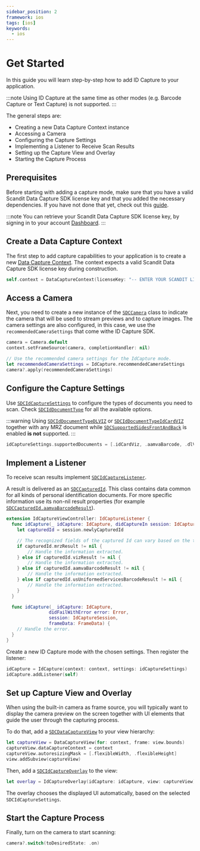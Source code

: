 ```yaml
---
sidebar_position: 2
framework: ios
tags: [ios]
keywords:
  - ios
---
```


# Get Started

In this guide you will learn step-by-step how to add ID Capture to your application.

:::note
Using ID Capture at the same time as other modes (e.g. Barcode Capture or Text Capture) is not supported.
:::

The general steps are:

- Creating a new Data Capture Context instance
- Accessing a Camera
- Configuring the Capture Settings
- Implementing a Listener to Receive Scan Results
- Setting up the Capture View and Overlay
- Starting the Capture Process

## Prerequisites

Before starting with adding a capture mode, make sure that you have a valid Scandit Data Capture SDK license key and that you added the necessary dependencies. If you have not done that yet, check out this [guide](/sdks/ios/add-sdk.md).

:::note
You can retrieve your Scandit Data Capture SDK license key, by signing in to your account [Dashboard](https://ssl.scandit.com/dashboard/sign-in).
:::

## Create a Data Capture Context

The first step to add capture capabilities to your application is to create a new [Data Capture Context](https://docs.scandit.com/data-capture-sdk/ios/core/api/data-capture-context.html#class-scandit.datacapture.core.DataCaptureContext). The context expects a valid Scandit Data Capture SDK license key during construction.

```swift
self.context = DataCaptureContext(licenseKey: "-- ENTER YOUR SCANDIT LICENSE KEY HERE --")
```

## Access a Camera

Next, you need to create a new instance of the [`SDCCamera`](https://docs.scandit.com/data-capture-sdk/ios/core/api/camera.html#class-scandit.datacapture.core.Camera) class to indicate the camera that will be used to stream previews and to capture images. The camera settings are also configured, in this case, we use the `recommendedCameraSettings` that come withe ID Capture SDK.

```swift
camera = Camera.default
context.setFrameSource(camera, completionHandler: nil)

// Use the recommended camera settings for the IdCapture mode.
let recommendedCameraSettings = IdCapture.recommendedCameraSettings
camera?.apply(recommendedCameraSettings)
```

## Configure the Capture Settings

Use [`SDCIdCaptureSettings`](https://docs.scandit.com/data-capture-sdk/ios/id-capture/api/id-capture-settings.html#class-scandit.datacapture.id.IdCaptureSettings) to configure the types of documents you need to scan. Check [`SDCIdDocumentType`](https://docs.scandit.com/data-capture-sdk/ios/id-capture/api/id-document-type.html#enum-scandit.datacapture.id.IdDocumentType) for all the available options.

:::warning
Using [`SDCIdDocumentTypeDLVIZ`](https://docs.scandit.com/data-capture-sdk/ios/id-capture/api/id-document-type.html#value-scandit.datacapture.id.IdDocumentType.DlViz) or [`SDCIdDocumentTypeIdCardVIZ`](https://docs.scandit.com/data-capture-sdk/ios/id-capture/api/id-document-type.html#value-scandit.datacapture.id.IdDocumentType.IdCardViz) together with any MRZ document while [`SDCSupportedSidesFrontAndBack`](https://docs.scandit.com/data-capture-sdk/ios/id-capture/api/id-supported-document-sides.html#value-scandit.datacapture.id.SupportedSides.FrontAndBack) is enabled **is not** supported.
:::

```swift
idCaptureSettings.supportedDocuments = [.idCardViz, .aamvaBarcode, .dlViz]
```

## Implement a Listener

To receive scan results implement [`SDCIdCaptureListener`](https://docs.scandit.com/data-capture-sdk/ios/id-capture/api/id-capture-listener.html#interface-scandit.datacapture.id.IIdCaptureListener).

A result is delivered as an [`SDCCapturedId`](https://docs.scandit.com/data-capture-sdk/ios/id-capture/api/captured-id.html#class-scandit.datacapture.id.CapturedId). This class contains data common for all kinds of personal identification documents. For more specific information use its non-nil result properties (for example [`SDCCapturedId.aamvaBarcodeResult`](https://docs.scandit.com/data-capture-sdk/ios/id-capture/api/captured-id.html#property-scandit.datacapture.id.CapturedId.AamvaBarcode)).

```swift
extension IdCaptureViewController: IdCaptureListener {
  func idCapture(_ idCapture: IdCapture, didCaptureIn session: IdCaptureSession, frameData: FrameData) {
    let capturedId = session.newlyCapturedId

    // The recognized fields of the captured Id can vary based on the type.
    if capturedId.mrzResult != nil {
        // Handle the information extracted.
    } else if capturedId.vizResult != nil {
        // Handle the information extracted.
    } else if capturedId.aamvaBarcodeResult != nil {
        // Handle the information extracted.
    } else if capturedId.usUniformedServicesBarcodeResult != nil {
        // Handle the information extracted.
    }
  }

  func idCapture(_ idCapture: IdCapture,
                didFailWithError error: Error,
                session: IdCaptureSession,
                frameData: FrameData) {
    // Handle the error.
  }
}
```

Create a new ID Capture mode with the chosen settings. Then register the listener:

```swift
idCapture = IdCapture(context: context, settings: idCaptureSettings)
idCapture.addListener(self)
```

## Set up Capture View and Overlay

When using the built-in camera as frame source, you will typically want to display the camera preview on the screen together with UI elements that guide the user through the capturing process. 

To do that, add a [`SDCDataCaptureView`](https://docs.scandit.com/data-capture-sdk/ios/core/api/ui/data-capture-view.html#class-scandit.datacapture.core.ui.DataCaptureView) to your view hierarchy:

```swift
let captureView = DataCaptureView(for: context, frame: view.bounds)
captureView.dataCaptureContext = context
captureView.autoresizingMask = [.flexibleWidth, .flexibleHeight]
view.addSubview(captureView)
```

Then, add a [`SDCIdCaptureOverlay`](https://docs.scandit.com/data-capture-sdk/ios/id-capture/api/ui/id-capture-overlay.html#class-scandit.datacapture.id.ui.IdCaptureOverlay) to the view:

```swift
let overlay = IdCaptureOverlay(idCapture: idCapture, view: captureView)
```

The overlay chooses the displayed UI automatically, based on the selected `SDCIdCaptureSettings`.

## Start the Capture Process

Finally, turn on the camera to start scanning:

```swift
camera?.switch(toDesiredState: .on)
```
